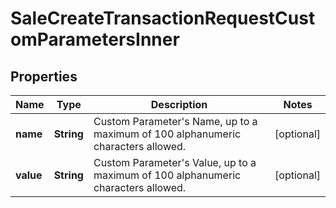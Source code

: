 

# SaleCreateTransactionRequestCustomParametersInner


## Properties

| Name | Type | Description | Notes |
|------------ | ------------- | ------------- | -------------|
|**name** | **String** | Custom Parameter&#39;s Name, up to a maximum of 100 alphanumeric characters allowed. |  [optional] |
|**value** | **String** | Custom Parameter&#39;s Value, up to a maximum of 100 alphanumeric characters allowed. |  [optional] |



